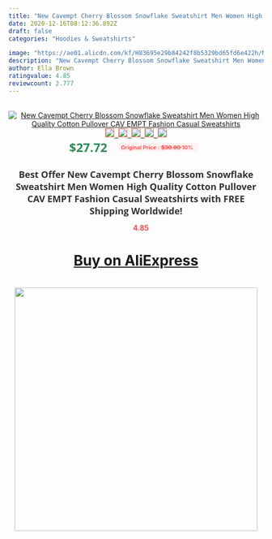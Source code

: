 ```yaml
---
title: "New Cavempt Cherry Blossom Snowflake Sweatshirt Men Women High Quality Cotton Pullover CAV EMPT Fashion Casual Sweatshirts"
date: 2020-12-16T08:12:36.892Z
draft: false
categories: "Hoodies & Sweatshirts"

image: "https://ae01.alicdn.com/kf/H83695e29b84242f8b5329bd65fd6e422h/New-Cavempt-Cherry-Blossom-Snowflake-Sweatshirt-Men-Women-High-Quality-Cotton-Pullover-CAV-EMPT-Fashion-Casual.jpg"
description: "New Cavempt Cherry Blossom Snowflake Sweatshirt Men Women High Quality Cotton Pullover CAV EMPT Fashion Casual Sweatshirts"
author: Ella Brown
ratingvalue: 4.85
reviewcount: 2.777
---
```

<br>
<div style="text-align: center;">
<a href="https://s.click.aliexpress.com/e/_9Gicx7" target="_blank" rel="nofollow noopener noreferrer"><img alt="New Cavempt Cherry Blossom Snowflake Sweatshirt Men Women High Quality Cotton Pullover CAV EMPT Fashion Casual Sweatshirts" class="magnifier-image" src="https://ae01.alicdn.com/kf/H83695e29b84242f8b5329bd65fd6e422h/New-Cavempt-Cherry-Blossom-Snowflake-Sweatshirt-Men-Women-High-Quality-Cotton-Pullover-CAV-EMPT-Fashion-Casual.jpg_640x640.jpg">
<br>
<img style="border:1px solid salmon" src="https://ae01.alicdn.com/kf/H83695e29b84242f8b5329bd65fd6e422h/New-Cavempt-Cherry-Blossom-Snowflake-Sweatshirt-Men-Women-High-Quality-Cotton-Pullover-CAV-EMPT-Fashion-Casual.jpg_120x120.jpg">&nbsp;&nbsp;<img style="border:1px solid salmon" src="https://ae01.alicdn.com/kf/H75e60617aa304724b280bd804bd7ac539/New-Cavempt-Cherry-Blossom-Snowflake-Sweatshirt-Men-Women-High-Quality-Cotton-Pullover-CAV-EMPT-Fashion-Casual.jpg_120x120.jpg">&nbsp;&nbsp;<img style="border:1px solid salmon" src="https://ae01.alicdn.com/kf/Hdf6a1005c4a04a0ea7768ce4d42d7797G/New-Cavempt-Cherry-Blossom-Snowflake-Sweatshirt-Men-Women-High-Quality-Cotton-Pullover-CAV-EMPT-Fashion-Casual.jpg_120x120.jpg">&nbsp;&nbsp;<img style="border:1px solid salmon" src="https://ae01.alicdn.com/kf/H1931d1707e934b289f84340f42084abcE/New-Cavempt-Cherry-Blossom-Snowflake-Sweatshirt-Men-Women-High-Quality-Cotton-Pullover-CAV-EMPT-Fashion-Casual.jpg_120x120.jpg">&nbsp;&nbsp;<img style="border:1px solid salmon" src="https://ae01.alicdn.com/kf/H963eaa655f454d62a9814e5fbbac1d95E/New-Cavempt-Cherry-Blossom-Snowflake-Sweatshirt-Men-Women-High-Quality-Cotton-Pullover-CAV-EMPT-Fashion-Casual.jpg_120x120.jpg"></a></div><br0>
<div style="text-align: center;"><span style="background-color: white; border: 0px; box-sizing: border-box; color: seagreen; display: inline-block; font-family: &quot;open sans&quot; , &quot;arial&quot; , &quot;helvetica&quot; , sans-serif , &quot;heiti&quot;; font-size: 24px; font-stretch: inherit; font-weight: 700; line-height: inherit; margin: 0px 10px 0px 0px; padding: 0px; vertical-align: middle;">$27.72 </span>
<span style="background: rgb(255 , 241 , 241); border-radius: 3px; border: 0px; box-sizing: border-box; color: #ff4747; display: inline-block; font-family: inherit; font-size: 12px; font-stretch: inherit; font-style: inherit; font-variant: inherit; font-weight: 600; line-height: inherit; margin: 0px; padding: 2px 5px; transform: scale(0.9); vertical-align: middle;">Original Price : <b style="text-decoration: line-through;">$30.80 </b> 10%&nbsp;&nbsp;</span></div>
<h1 style="color: #333333; display: inline-block; font-family: &quot;open sans&quot; , &quot;arial&quot; , &quot;helvetica&quot; , sans-serif , &quot;heiti&quot;; font-size: 18px; font-stretch: inherit; font-weight: 700; text-align: center;">Best Offer New Cavempt Cherry Blossom Snowflake Sweatshirt Men Women High Quality Cotton Pullover CAV EMPT Fashion Casual Sweatshirts with FREE Shipping Worldwide!</h1>
<div style="color: #ff4747; text-align: center;">
<img src="https://4.bp.blogspot.com/-M0ZcTcb-5uY/XleCXlxnR4I/AAAAAAAAAEc/OrjgMkXV1oMQFaCRZj5HQwOCBcu3w1FegCPcBGAYYCw/s1600/star.png" style="height: 15px;">&nbsp;<b>4.85</b></div>
<div class="button_cont" align="center"><a class="buynow_a" href="https://s.click.aliexpress.com/e/_9Gicx7" target="_blank" rel="nofollow noopener noreferrer"><H1>Buy on AliExpress</H1></a></div><br>
<div class="separator" style="clear: both; text-align: center;">
<img src="https://lh3.googleusercontent.com/-pTy5HemUv9M/XlePHvY0dAI/AAAAAAAAAE4/0nX5iRUoIWY8eMW9Dpxeirr157OZliDIgCLcBGAsYHQ/s1600/badge.gif" width="480">
</div>
